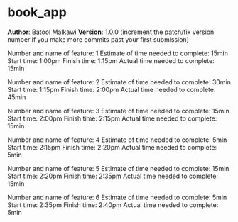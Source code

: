 # book_app


**Author**: Batool Malkawi
**Version**: 1.0.0 (increment the patch/fix version number if you make more commits past your first submission)

<!-- Lab 11 -->
<!-- -->
Number and name of feature: 1
Estimate of time needed to complete: 15min
Start time: 1:00pm
Finish time: 1:15pm
Actual time needed to complete: 15min
<!-- -->
<!-- -->
Number and name of feature: 2
Estimate of time needed to complete: 30min
Start time: 1:15pm
Finish time: 2:00pm
Actual time needed to complete: 45min
<!-- -->
<!-- -->
Number and name of feature: 3
Estimate of time needed to complete: 15min
Start time: 2:00pm
Finish time: 2:15pm
Actual time needed to complete: 15min
<!-- -->
<!-- -->
Number and name of feature: 4
Estimate of time needed to complete: 5min
Start time: 2:15pm
Finish time: 2:20pm
Actual time needed to complete: 5min
<!-- -->
<!-- -->
Number and name of feature: 5
Estimate of time needed to complete: 15min
Start time: 2:20pm
Finish time: 2:35pm
Actual time needed to complete: 15min
<!-- -->
<!-- -->
Number and name of feature: 6
Estimate of time needed to complete: 5min
Start time: 2:35pm
Finish time: 2:40pm
Actual time needed to complete: 5min
<!-- -->